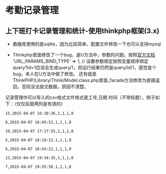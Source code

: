 # 考勤记录管理

## 上下班打卡记录管理和统计-使用thinkphp框架(3.x)

* 数据库使用的是sqlite，因为比较简单，配置文件修改一下也可以支持mysql

* Thinkphp里面修改了一个bug，是U方法中，参数的问题。按照[官方文档](http://document.thinkphp.cn/manual_3_2.html#action_bind)
    'URL_PARAMS_BIND_TYPE'  =>  1, // 设置参数绑定按照变量顺序绑定  
query?id=1应该会生成query/1，但运行结果仍然是query/id/1，感觉是个bug，本人在U方法中做了修改。
还有就是ThinkPHP/Library/Think/Model.class.php里面_facade方法修改为直接返回，否则没法提交数据，原因不清楚。

记录管理中可以导入的csv格式文件格式是工号,日期 时间（不带标题），例子如下：（仅仅前面两列是有效的）

    15,2015-04-07 16:20:26,1,1,1,0
    
    8,2015-04-07 16:45:53,1,1,1,0
    
    10,2015-04-07 17:17:55,1,1,1,0
    
    5,2015-04-07 18:18:22,1,1,1,0
    
    6,2015-04-07 18:43:22,1,1,1,0
    
    12,2015-04-07 19:34:35,1,1,1,0
    
    7,2015-04-07 19:35:50,1,1,1,0
 


